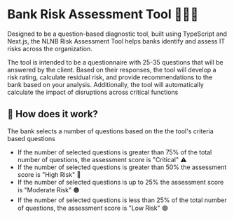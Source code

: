 # Bank Risk Assessment Tool 👨‍💼🏦

Designed to be a question-based diagnostic tool, built using TypeScript and Next.js, the NLNB Risk Assessment Tool helps banks identify and assess IT risks across the organization.

The tool is intended to be a questionnaire with 25-35 questions that will be answered by the client. Based on their responses, the tool will develop a risk rating, calculate residual risk, and provide recommendations to the bank based on your analysis. Additionally, the tool will automatically calculate the impact of disruptions across critical functions

## 🤔 How does it work?

The bank selects a number of questions based on the the tool's criteria based questions

- If the number of selected questions is greater than 75% of the total number of questions, the assessment score is "Critical" ⚠️
- If the number of selected questions is greater than 50% the assessment score is "High Risk" 🔴
- If the number of selected questions is up to 25% the assessment score is "Moderate Risk" 🟠
- If the number of selected questions is less than 25% of the total number of questions, the assessment score is "Low Risk" 🟢


